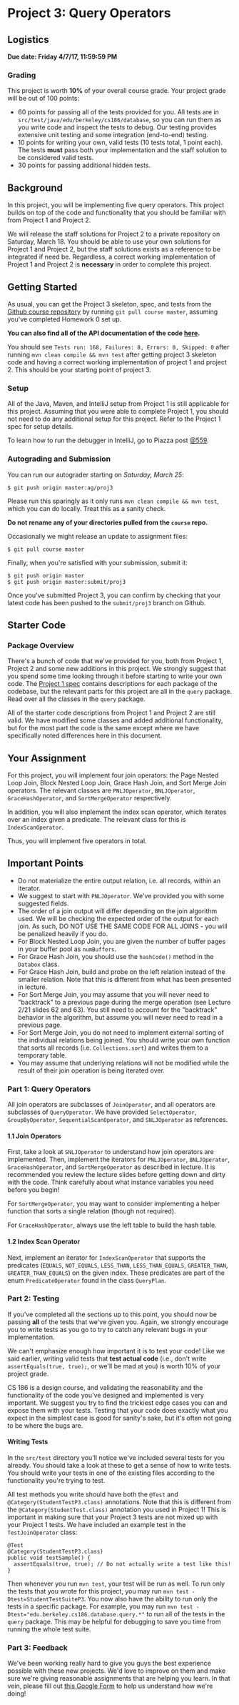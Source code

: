 # Project 3: Query Operators

## Logistics

**Due date: Friday 4/7/17, 11:59:59 PM**

### Grading

This project is worth **10%** of your overall course grade. Your project grade
will be out of 100 points:

* 60 points for passing all of the tests provided for you. All tests are in
  `src/test/java/edu/berkeley/cs186/database`, so you can run them as you write
  code and inspect the tests to debug. Our testing provides extensive unit
  testing and some integration (end-to-end) testing.
* 10 points for writing your own, valid tests (10 tests total, 1 point each).
  The tests **must** pass both your implementation and the staff solution to be
  considered valid tests.
* 30 points for passing additional hidden tests.

## Background

In this project, you will be implementing five query operators. This project
builds on top of the code and functionality that you should be familiar with
from Project 1 and Project 2.

We will release the staff solutions for Project 2 to a private repository on
Saturday, March 18. You should be able to use your own solutions for Project
1 and Project 2, but the staff solutions exists as a reference to be integrated if need be.
Regardless, a correct working implementation of Project 1 and Project 2 is **necessary** in
order to complete this project.

## Getting Started

As usual, you can get the Project 3 skeleton, spec, and tests from the [Github
course repository](https://github.com/berkeley-cs186/course) by running `git
pull course master`, assuming you've completed Homework 0 set up.

**You can also find all of the API documentation of the code
[here](http://www.cs186berkeley.net/projects/).**

You should see `Tests run: 168, Failures: 8, Errors: 0, Skipped: 0` after
running `mvn clean compile && mvn test` after getting project 3 skeleton code and having a correct working implementation of project 1 and project 2. This should be your starting point of project 3.

### Setup

All of the Java, Maven, and IntelliJ setup from Project 1 is still applicable
for this project. Assuming that you were able to complete Project 1, you should
not need to do any additional setup for this project. Refer to the Project 1
spec for setup details.

To learn how to run the debugger in IntelliJ, go to Piazza post
[@559](https://piazza.com/class/ixw7vu9jiqb2br?cid=559).

### Autograding and Submission

You can run our autograder starting on *Saturday, March 25*:

    $ git push origin master:ag/proj3

Please run this sparingly as it only runs `mvn clean compile && mvn test`,
which you can do locally. Treat this as a sanity check.

**Do not rename any of your directories pulled from the `course` repo.**

Occasionally we might release an update to assignment files:

    $ git pull course master

Finally, when you're satisfied with your submission, submit it:

    $ git push origin master
    $ git push origin master:submit/proj3

Once you've submitted Project 3, you can confirm by checking that your latest
code has been pushed to the `submit/proj3` branch on Github.

## Starter Code

### Package Overview

There's a bunch of code that we've provided for you, both from Project 1, Project 2 and
some new additions in this project. We strongly suggest that you spend some
time looking through it before starting to write your own code. The [Project 1
spec](Project1Spec.md#package-overview) contains descriptions for each package
of the codebase, but the relevant parts for this project are all in the `query`
package. Read over all the classes in the `query` package.

All of the starter code descriptions from Project 1 and Project 2 are still valid. We have
modified some classes and added additional functionality, but for the most part
the code is the same except where we have specifically noted differences here
in this document.

## Your Assignment

For this project, you will implement four join operators: the Page Nested Loop
Join, Block Nested Loop Join, Grace Hash Join, and Sort Merge Join operators. The relevant classes
are `PNLJOperator`, `BNLJOperator`, `GraceHashOperator`, and `SortMergeOperator` respectively.

In addition, you will also implement the index scan operator, which iterates over an index
given a predicate. The relevant class for this is `IndexScanOperator`.

Thus, you will implement five operators in total.

## Important Points
* Do not materialize the entire output relation, i.e. all records, within an iterator.
* We suggest to start with `PNLJOperator`. We've provided you with some suggested fields.
* The order of a join output will differ depending on the join algorithm used.
We will be checking the expected order of the output for each join.
As such, DO NOT USE THE SAME CODE FOR ALL JOINS - you will be penalized heavily if you do.
* For Block Nested Loop Join, you are given the number of buffer pages in your buffer
pool as `numBuffers`.
* For Grace Hash Join, you should use the `hashCode()` method in the `Databox` class.
* For Grace Hash Join, build and probe on the left relation instead of the
smaller relation. Note that this is different from what has been presented in lecture.
* For Sort Merge Join, you may assume that you will never need to "backtrack"
to a previous page during the merge operation (see Lecture 2/21 slides 62 and
63). You still need to account for the "backtrack" behavior in the algorithm,
but assume you will never need to read in a previous page.
* For Sort Merge Join, you do not need to implement external sorting of the
individual relations being joined. You should write your own function that
sorts all records (i.e. `Collections.sort`) and writes them to a temporary
table.
* You may assume that underlying relations will not be modified while the result of their join
operation is being iterated over.

### Part 1: Query Operators

All join operators are subclasses of `JoinOperator`, and all operators are subclasses of `QueryOperator`.
We have provided `SelectOperator`, `GroupByOperator`, `SequentialScanOperator`, and `SNLJOperator` as references.

#### 1.1 Join Operators

First, take a look at `SNLJOperator` to understand how join operators are implemented.
Then, implement the iterators for `PNLJOperator`, `BNLJOperator`, `GraceHashOperator`, and
`SortMergeOperator` as described in lecture. It is recommended you review the lecture slides
before getting down and dirty with the code. Think carefully about what instance variables you need before you begin!

For `SortMergeOperator`, you may want to consider implementing a helper function that sorts
a single relation (though not required).

For `GraceHashOperator`, always use the left table to build the hash table. 

#### 1.2 Index Scan Operator

Next, implement an iterator for `IndexScanOperator` that supports the predicates (`EQUALS`,
`NOT_EQUALS`, `LESS_THAN`, `LESS_THAN_EQUALS`, `GREATER_THAN`, `GREATER_THAN_EQUALS`) on
the given index.
These predicates are part of the enum `PredicateOperator` found in the class `QueryPlan`.

### Part 2: Testing

If you've completed all the sections up to this point, you should now be
passing **all** of the tests that we've given you. Again, we strongly encourage
you to write tests as you go to try to catch any relevant bugs in your
implementation.

We can't emphasize enough how important it is to test your code! Like we said
earlier, writing valid tests that **test actual code** (i.e., don't write
`assertEquals(true, true);`, or we'll be mad at you) is worth 10% of your
project grade.

CS 186 is a design course, and validating the reasonability and the
functionality of the code you've designed and implemented is very important. We
suggest you try to find the trickiest edge cases you can and expose them with
your tests. Testing that your code does exactly what you expect in the simplest
case is good for sanity's sake, but it's often not going to be where the bugs
are.

#### Writing Tests

In the `src/test` directory you'll notice we've included several tests for you
already. You should take a look at these to get a sense of how to write tests.
You should write your tests in one of the existing files according to the
functionality you're trying to test.

All test methods you write should have both the `@Test` and
`@Category(StudentTestP3.class)` annotations. Note that this is different from
the `@Category(StudentTest.class)` annotation you used in Project 1! This is
important in making sure that your Project 3 tests are not mixed up with your
Project 1 tests. We have included an example test in the `TestJoinOperator`
class:
```
@Test
@Category(StudentTestP3.class)
public void testSample() {
  assertEquals(true, true); // Do not actually write a test like this!
}
```

Then whenever you run `mvn test`, your test will be run as well. To run only
the tests that you wrote for this project, you may run `mvn test
-Dtest=StudentTestSuiteP3`. You now also have the ability to run only the tests
in a specific package. For example, you may run `mvn test
-Dtest="edu.berkeley.cs186.database.query.*"` to run all of the tests in the
`query` package. This may be helpful for debugging to save you time from
running the whole test suite.

### Part 3: Feedback

We've been working really hard to give you guys the best experience possible
with these new projects. We'd love to improve on them and make sure we're
giving reasonable assignments that are helping you learn. In that vein, please
fill out [this Google
Form](https://drive.google.com/open?id=1mo0Y85qhbXL6340pK0prjCbVX0BsHh3W76kfvxTa5fc)
to help us understand how we're doing!